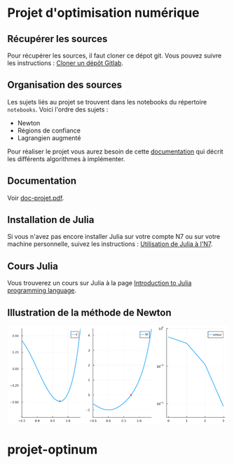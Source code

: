 # Projet d'optimisation numérique

## Récupérer les sources

Pour récupérer les sources, il faut cloner ce dépot git. Vous pouvez suivre les instructions :
[Cloner un dépôt Gitlab](https://gitlab.irit.fr/toc/etu-n7/documentation/-/wikis/Cloner-un-projet-Gitlab).

## Organisation des sources

Les sujets liés au projet se trouvent dans les notebooks du répertoire `notebooks`. Voici l'ordre des sujets :

* Newton
* Régions de confiance
* Lagrangien augmenté

Pour réaliser le projet vous aurez besoin de cette [documentation]([doc-projet.pdf](https://gitlab.irit.fr/toc/etu-n7/projet-optinum/-/raw/master/doc-projet.pdf)) qui décrit les différents algorithmes à implémenter.

## Documentation

Voir [doc-projet.pdf](https://gitlab.irit.fr/toc/etu-n7/projet-optinum/-/raw/master/doc-projet.pdf?ref_type=heads).

## Installation de Julia

Si vous n'avez pas encore installer Julia sur votre compte N7 ou sur votre machine personnelle, suivez les instructions :
[Utilisation de Julia à l'N7](https://gitlab.irit.fr/toc/etu-n7/documentation/-/wikis/Utilisation-de-Julia-à-l'N7).

## Cours Julia

Vous trouverez un cours sur Julia à la page [Introduction to Julia programming language](https://ocots.github.io/course-tse-julia/M1/).

## Illustration de la méthode de Newton

![Newton](newton.gif)
# projet-optinum
